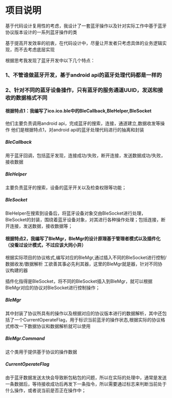 # 项目说明
基于代码设计复用性的考虑，我设计了一套蓝牙操作以及针对实际工作中基于蓝牙协议版本设计的一系列蓝牙操作的类

基于提高开发效率的初衷，在代码设计中，尽量让开发者只考虑具体的业务逻辑实现，而不去考虑底层实现

根据思考我发现了蓝牙开发中以下几个特点：
### 1、不管谁做蓝牙开发，基于android api的蓝牙处理代码都是一样的
### 2、针对不同的蓝牙设备操作，只有蓝牙的服务通道UUID，发送和接收的数据格式不同

#### 根据特点1：我编写了ico.ico.ble中的BleCallback,BleHelper,BleSocket
他们主要负责调用android api，完成蓝牙的搜索，连接，通道建立,数据收发等操作
他们是根据特点1，对android api的蓝牙处理代码进行的抽离和封装

##### BleCallback
用于蓝牙回调，包括蓝牙发现，连接成功/失败，断开连接，发送数据成功/失败，接收数据
##### BleHelper
主要负责蓝牙的搜索，设备的蓝牙开关以及检查权限等功能；
##### BleSocket
BleHelper在搜索到设备后，将蓝牙设备对象交由BleSocket进行处理，BleSocket的封装，围绕着蓝牙设备对象，对其进行各种操作处理；包括连接，断开连接，发送数据，接收数据等；


#### 根据特点2，我编写了BleMgr，BleMgr的设计原理基于管理者模式以及插件化（没看过设计模式，不过应该大同小异）
根据实际项目的协议格式,编写对应的BleMgr,通过插入不同的BleSocket进行控制/数据收发/数据解析
工欲善其事必先利其器，这里的BleMgr就是器，针对不同协议构建的器

插件化指得是BleSocket，将不同的BleSocket插入到BleMgr，就可以根据BleMgr对应的协议对BleSocket进行控制操作；

##### BleMgr
其中封装了协议所具有的操作以及根据对应的协议版本进行的数据解析，其中还包括了一个CurrentOperateFlag，用于标识当前蓝牙的操作状态,根据实际的协议格式修改一下数据协议和数据解析就可以使用
##### BleMgr.Command
这个类用于提供基于协议的操作数据
##### CurrentOperateFlag
由于蓝牙数据发送太快会导致断包粘包的问题，所以在实际的处理中，通常是发送一条数据后，等待接收成功后再发下一条指令，所以需要通过标志来判断当前处于什么操作，或者说当前是否正在操作中；
